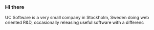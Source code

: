 ### Hi there

UC Software is a very small company in Stockholm, 
Sweden doing web oriented R&D, occasionally releasing useful software with a differenc
